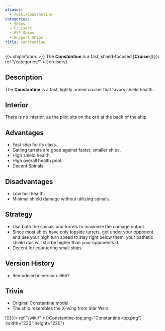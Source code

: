 ```yaml
---
aliases:
  - /wiki/Constantine
categories:
  - Ships
  - Cruisers
  - PVP Ships
  - Support Ships
title: Constantine
---
```


{{< shipInfobox >}} The **_Constantine_** is a fast, shield-focused [**Cruiser**]({{< ref "/categories/" >}}cruisers).

## Description

The **Constantine** is a fast, lightly armed cruiser that favors shield health.

## Interior

There is no interior, as the pilot sits on the orb at the back of the ship.

## Advantages

- Fast ship for its class.
- Gatling turrets are good against faster, smaller ships.
- High shield health.
- High overall health pool.
- Decent Spinals.

## Disadvantages

- Low hull health.
- Minimal shield damage without utilizing spinals.

## Strategy

- Use both the spinals and turrets to maximize the damage output.
- Since most ships have only topside turrets, get under your opponent and use your high turn speed to stay right below them, your pathetic shield dps will still be higher than your opponents 0.
- Decent for countering small ships

## Version History

- Remodeled in version .66d?

## Trivia

- Original Constantine model.
- The ship resembles the X-wing from Star Wars

![]({{< ref "/wiki/" >}}Constantine-top.png-"Constantine-top.png"){width="220" height="220"}
